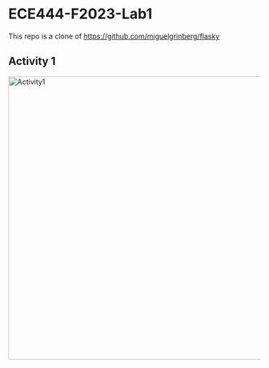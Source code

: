# ECE444-F2023-Lab1
This repo is a clone of https://github.com/miguelgrinberg/flasky

## Activity 1
<img width="565" alt="Activity1" src="https://github.com/MarianaZapata/ECE444-F2023-Lab1/assets/91971999/d86ac8f8-1754-45b7-b115-2f952a167863">
